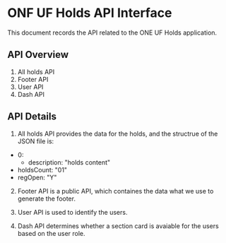 # ONF UF Holds API Interface

This document records the API related to the ONE UF Holds application.

## API Overview

1. All holds API
2. Footer API
3. User API
4. Dash API

## API Details

1. All holds API provides the data for the holds, and the structrue of the JSON file is:

  + 0:
    - description: "holds content"
  + holdsCount: "01"
  + regOpen: "Y"
  
2. Footer API is a public API, which containes the data what we use to generate the footer.

3. User API is used to identify the users.

4. Dash API determines whether a section card is avaiable for the users based on the user role.
